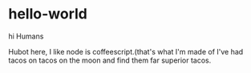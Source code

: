 # hello-world

hi Humans

Hubot here, I like node is coffeescript.(that's what I'm made of
I've had tacos on tacos on the moon and find them far superior tacos. 
